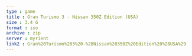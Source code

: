 ```yaml
---
type : game
title : Gran Turismo 3 - Nissan 350Z Edition (USA)
size : 3.4 G
format : iso
archive : zip
server : myrient
link2 : Gran%20Turismo%203%20-%20Nissan%20350Z%20Edition%20%28USA%29
---
```

